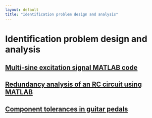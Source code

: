 ```yaml
---
layout: default
title: "Identification problem design and analysis"
---
```


# Identification problem design and analysis

## [Multi-sine excitation signal MATLAB code]({{site.baseurl}}/chapters/identification-design/multi-sine/)

## [Redundancy analysis of an RC circuit using MATLAB]({{site.baseurl}}/chapters/identification-design/redundancy-analysis/)

## [Component tolerances in guitar pedals]({{site.baseurl}}/chapters/identification-design/component-tolerances/)

